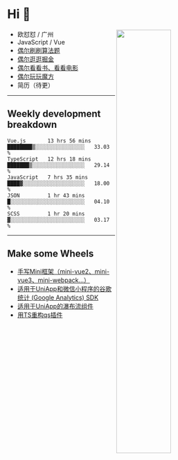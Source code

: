 # Hi 👋

[<img align="right" width="50%" src="https://github-readme-stats.vercel.app/api?username=OUDUIDUI&theme=dark&show_icons=true">](https://metrics.lecoq.io/OUDUIDUI?template=classic&#41;)


- 欧怼怼 / 广州
- JavaScript / Vue
- [偶尔刷刷算法题](https://github.com/OUDUIDUI/leet-code)
- [偶尔逛逛掘金](https://juejin.cn/user/4309700183594366)
- [偶尔看看书、看看电影](https://www.yuque.com/books/share/3ee1684b-8e19-4849-b5aa-13d1813ded6d)
- [偶尔玩玩魔方](https://cubing.com/results/person/2014OUSH01)
- 简历（待更）

---

##  Weekly development breakdown

<!--START_SECTION:waka-->
```text
Vue.js       13 hrs 56 mins  ████████▒░░░░░░░░░░░░░░░░   33.03 % 
TypeScript   12 hrs 18 mins  ███████▒░░░░░░░░░░░░░░░░░   29.14 % 
JavaScript   7 hrs 35 mins   ████▓░░░░░░░░░░░░░░░░░░░░   18.00 % 
JSON         1 hr 43 mins    █░░░░░░░░░░░░░░░░░░░░░░░░   04.10 % 
SCSS         1 hr 20 mins    ▓░░░░░░░░░░░░░░░░░░░░░░░░   03.17 % 
```
<!--END_SECTION:waka-->



---

##  Make some Wheels

- [手写Mini框架（mini-vue2、mini-vue3、mini-webpack...）](https://github.com/OUDUIDUI/mini)
- [适用于UniApp和微信小程序的谷歌统计 (Google Analytics) SDK](https://github.com/OUDUIDUI/ga-tracker)
- [适用于UniApp的瀑布流组件](https://github.com/OUDUIDUI/uniapp-waterfalls-flow)
- [用TS重构qs插件](https://github.com/OUDUIDUI/qs)


